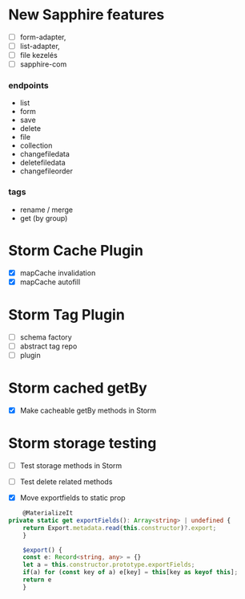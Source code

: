 # New Sapphire features
- [ ] form-adapter,
- [ ] list-adapter,
- [ ] file kezelés
- [ ] sapphire-com

### endpoints
- list
- form
- save
- delete
- file
- collection
- changefiledata
- deletefiledata
- changefileorder

### tags
- rename / merge
- get (by group)

# Storm Cache Plugin
- [x] mapCache invalidation
- [x] mapCache autofill

# Storm Tag Plugin
- [ ] schema factory
- [ ] abstract tag repo
- [ ] plugin

# Storm cached getBy
- [x] Make cacheable getBy methods in Storm

# Storm storage testing
- [ ] Test storage methods in Storm
- [ ] Test delete related methods

- [x] Move exportfields to static prop
```ts
	@MaterializeIt
private static get exportFields(): Array<string> | undefined {
    return Export.metadata.read(this.constructor)?.export;
    }

    $export() {
    const e: Record<string, any> = {}
    let a = this.constructor.prototype.exportFields;
    if(a) for (const key of a) e[key] = this[key as keyof this];
    return e
    }
```